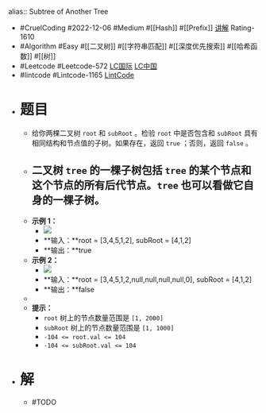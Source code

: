 alias:: Subtree of Another Tree

- #CruelCoding #2022-12-06 #Medium #[[Hash]] #[[Prefix]] [讲解](https://youtu.be/kxqa90g7QcM) Rating-1610
- #Algorithm #Easy #[[二叉树]] #[[字符串匹配]] #[[深度优先搜索]] #[[哈希函数]] #[[树]]
- #Leetcode #Leetcode-572 [LC国际](https://leetcode.com/problems/subtree-of-another-tree/) [LC中国](https://leetcode.cn/problems/subtree-of-another-tree/)
- #lintcode #Lintcode-1165 [LintCode](https://www.lintcode.com/problem/1165/)
- # 题目
	- 给你两棵二叉树 `root` 和 `subRoot` 。检验 `root` 中是否包含和 `subRoot` 具有相同结构和节点值的子树。如果存在，返回 `true` ；否则，返回 `false` 。
	- 二叉树 `tree` 的一棵子树包括 `tree` 的某个节点和这个节点的所有后代节点。`tree` 也可以看做它自身的一棵子树。
		-
	- **示例 1：**
		- ![](https://assets.leetcode.com/uploads/2021/04/28/subtree1-tree.jpg)
		- **输入：**root = [3,4,5,1,2], subRoot = [4,1,2]
		- **输出：**true
	- **示例 2：**
		- ![](https://assets.leetcode.com/uploads/2021/04/28/subtree2-tree.jpg)
		- **输入：**root = [3,4,5,1,2,null,null,null,null,0], subRoot = [4,1,2]
		- **输出：**false
	-
	- **提示：**
		- `root` 树上的节点数量范围是 `[1, 2000]`
		- `subRoot` 树上的节点数量范围是 `[1, 1000]`
		- `-104 <= root.val <= 104`
		- `-104 <= subRoot.val <= 104`
- # 解
	- #TODO